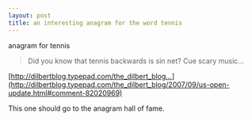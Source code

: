 ```yaml
---
layout: post
title: an interesting anagram for the word tennis
---
```


anagram for tennis

>Did you know that tennis backwards is sin net? Cue scary music…

  

[http://dilbertblog.typepad.com/the_dilbert_blog...](http://dilbertblog.typepad.com/the_dilbert_blog/2007/09/us-open-update.html#comment-82020969)

This one should go to the anagram hall of fame.
